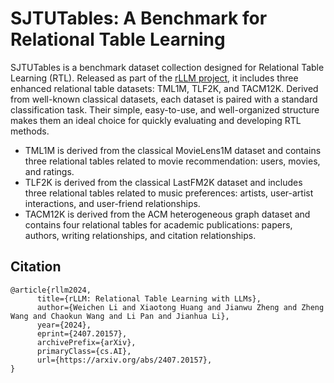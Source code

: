 # SJTUTables: A Benchmark for Relational Table Learning

SJTUTables is a benchmark dataset collection designed for Relational Table Learning (RTL). Released as part of the [rLLM project](https://github.com/rllm-team/rllm), it includes three enhanced relational table datasets: TML1M, TLF2K, and TACM12K. Derived from well-known classical datasets, each dataset is paired with a standard classification task. Their simple, easy-to-use, and well-organized structure makes them an ideal choice for quickly evaluating and developing RTL methods.
- TML1M is derived from the classical MovieLens1M dataset and contains three relational tables related to movie recommendation: users, movies, and ratings.
- TLF2K is derived from the classical LastFM2K dataset and includes three relational tables related to music preferences: artists, user-artist interactions, and user-friend relationships.
- TACM12K is derived from the ACM heterogeneous graph dataset and contains four relational tables for academic publications: papers, authors, writing relationships, and citation relationships.


## Citation

```
@article{rllm2024,
      title={rLLM: Relational Table Learning with LLMs}, 
      author={Weichen Li and Xiaotong Huang and Jianwu Zheng and Zheng Wang and Chaokun Wang and Li Pan and Jianhua Li},
      year={2024},
      eprint={2407.20157},
      archivePrefix={arXiv},
      primaryClass={cs.AI},
      url={https://arxiv.org/abs/2407.20157}, 
}
```
